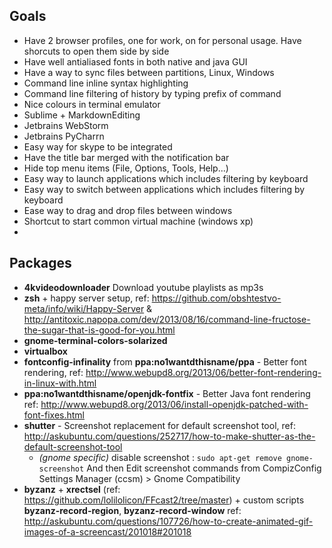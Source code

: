 ## Goals
 - Have 2 browser profiles, one for work, on for personal usage. Have shorcuts to open them side by side
 - Have well antialiased fonts in both native and java GUI
 - Have a way to sync files between partitions, Linux, Windows
 - Command line inline syntax highlighting
 - Command line filtering of history by typing prefix of command
 - Nice colours in terminal emulator
 - Sublime + MarkdownEditing
 - Jetbrains WebStorm
 - Jetbrains PyCharrn
 - Easy way for skype to be integrated
 - Have the title bar merged with the notification bar
 - Hide top menu items (File, Options, Tools, Help...)
 - Easy way to launch applications which includes filtering by keyboard
 - Easy way to switch between applications which includes filtering by keyboard
 - Ease way to drag and drop files between windows
 - Shortcut to start common virtual machine (windows xp)
 - 

## Packages
 - __4kvideodownloader__    Download youtube playlists as mp3s
 - __zsh__ + happy server setup, ref: https://github.com/obshtestvo-meta/info/wiki/Happy-Server  & http://antitoxic.napopa.com/dev/2013/08/16/command-line-fructose-the-sugar-that-is-good-for-you.html 
 - __gnome-terminal-colors-solarized__
 - __virtualbox__
 - __fontconfig-infinality__ from __ppa:no1wantdthisname/ppa__ - Better font rendering, ref: http://www.webupd8.org/2013/06/better-font-rendering-in-linux-with.html
 - __ppa:no1wantdthisname/openjdk-fontfix__ - Better Java font rendering ref: http://www.webupd8.org/2013/06/install-openjdk-patched-with-font-fixes.html
 - __shutter__ - Screenshot replacement for default screenshot tool, ref: http://askubuntu.com/questions/252717/how-to-make-shutter-as-the-default-screenshot-tool
   - _(gnome specific)_ disable screenshot : `sudo apt-get remove gnome-screenshot`
   And then Edit screenshot commands from CompizConfig Settings Manager (ccsm) > Gnome Compatibility
 - __byzanz__ + __xrectsel__ (ref: https://github.com/lolilolicon/FFcast2/tree/master) + custom scripts __byzanz-record-region__,  __byzanz-record-window__ ref: http://askubuntu.com/questions/107726/how-to-create-animated-gif-images-of-a-screencast/201018#201018

